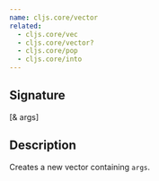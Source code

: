 ```yaml
---
name: cljs.core/vector
related:
  - cljs.core/vec
  - cljs.core/vector?
  - cljs.core/pop
  - cljs.core/into
---
```


## Signature
[& args]


## Description

Creates a new vector containing `args`.
